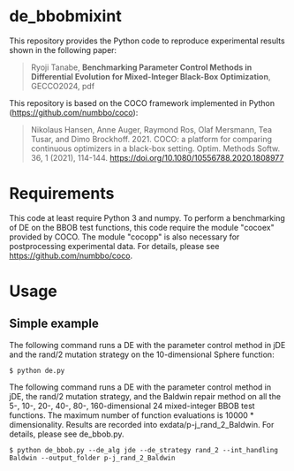 # de_bbobmixint
This repository provides the Python code to reproduce experimental results shown in the following paper:

> Ryoji Tanabe, **Benchmarking Parameter Control Methods in Differential Evolution for Mixed-Integer Black-Box Optimization**, GECCO2024, pdf

This repository is based on the COCO framework implemented in Python (https://github.com/numbbo/coco):

> Nikolaus Hansen, Anne Auger, Raymond Ros, Olaf Mersmann, Tea Tusar, and Dimo Brockhoff. 2021. COCO: a platform for comparing continuous optimizers in a black-box setting. Optim. Methods Softw. 36, 1 (2021), 114-144. https://doi.org/10.1080/10556788.2020.1808977

# Requirements

This code at least require Python 3 and numpy. To perform a benchmarking of DE on the BBOB test functions, this code require the module "cocoex" provided by COCO. The module "cocopp" is also necessary for postprocessing experimental data. For details, please see https://github.com/numbbo/coco. 

# Usage

## Simple example

The following command runs a DE with the parameter control method in jDE and the rand/2 mutation strategy on the 10-dimensional Sphere function:

```
$ python de.py
```

The following command runs a DE with the parameter control method in jDE, the rand/2 mutation strategy, and the Baldwin repair method on all the 5-, 10-, 20-, 40-, 80-, 160-dimensional 24 mixed-integer BBOB test functions. The maximum number of function evaluations is 10000 * dimensionality. Results are recorded into exdata/p-j\_rand\_2\_Baldwin. For details, please see de_bbob.py.

```
$ python de_bbob.py --de_alg jde --de_strategy rand_2 --int_handling Baldwin --output_folder p-j_rand_2_Baldwin
```
